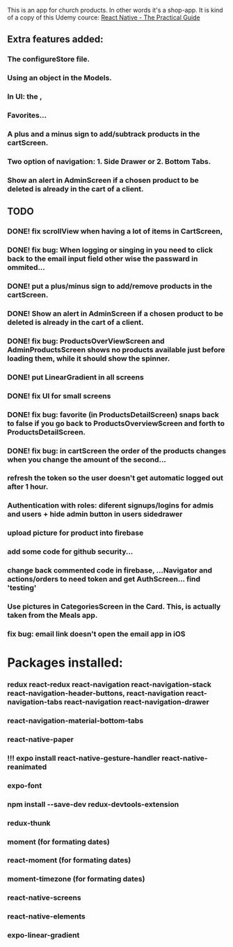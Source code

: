This is an app for church products. In other words it's a shop-app. It is kind of a copy of this Udemy cource: 
[React Native - The Practical Guide](https://www.udemy.com/react-native-the-practical-guide/)

## Extra features added:
### The configureStore file.
### Using an object in the Models.
### In UI: the <Line />, <BoldText />
### Favorites...
### A plus and a minus sign to add/subtrack products in the cartScreen.
### Two option of navigation: 1. Side Drawer or 2. Bottom Tabs.
### Show an alert in AdminScreen if a chosen product to be deleted is already in the cart of a client.


## TODO
### DONE! fix scrollView when having a lot of items in CartScreen,
### DONE! fix bug: When logging or singing in you need to click back to the email input field other wise the passward in ommited...
### DONE! put a plus/minus sign to add/remove products in the cartScreen.
### DONE! Show an alert in AdminScreen if a chosen product to be deleted is already in the cart of a client. 
### DONE! fix bug: ProductsOverViewScreen and AdminProductsScreen shows no products available just before loading them, while it should show the spinner.
### DONE! put LinearGradient in all screens
### DONE! fix UI for small screens
### DONE! fix bug: favorite (in ProductsDetailScreen) snaps back to false if you go back to ProductsOverviewScreen and forth to ProductsDetailScreen.
### DONE! fix bug: in cartScreen the order of the products changes when you change the amount of the second...
### refresh the token so the user doesn't get automatic logged out after 1 hour.
### Authentication with roles: diferent signups/logins for admis and users + hide admin button in users sidedrawer
### upload picture for product into firebase
### add some code for github security...
### change back commented code in firebase, ...Navigator and actions/orders to need token and get AuthScreen... find 'testing'
### Use pictures in CategoriesScreen in the Card. This, is actually taken from the Meals app.
### fix bug: email link doesn't open the email app in iOS



# Packages installed:
### redux react-redux react-navigation react-navigation-stack react-navigation-header-buttons, react-navigation react-navigation-tabs react-navigation react-navigation-drawer 
### react-navigation-material-bottom-tabs 
### react-native-paper
### !!! expo install react-native-gesture-handler react-native-reanimated
### expo-font
### npm install --save-dev redux-devtools-extension 
### redux-thunk
### moment (for formating dates)
### react-moment (for formating dates)
### moment-timezone (for formating dates)
### react-native-screens
### react-native-elements
### expo-linear-gradient
